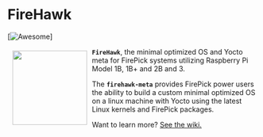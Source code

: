 # FireHawk

[![Awesome](https://cdn.rawgit.com/sindresorhus/awesome/d7305f38d29fed78fa85652e3a63e154dd8e8829/media/badge.svg)]

<a><img src="http://cdn.warcraftpets.com/images/pets/big/blazing-firehawk.v9373.jpg" align="left" hspace="10" vspace="6" height="150" width="150" w></a>

**`FireHawk`**, the minimal optimized OS and Yocto meta for FirePick systems utilizing Raspberry Pi Model 1B, 1B+ and 2B and 3.  

The **`firehawk-meta`** provides FirePick power users the ability to build a custom minimal optimized OS on a linux machine with Yocto using the latest Linux kernels and FirePick packages. 

Want to learn more? [See the wiki.](https://github.com/daytonpid/FireHawk/wiki)
